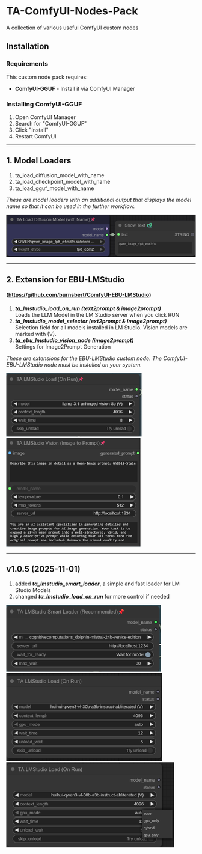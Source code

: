# TA-ComfyUI-Nodes-Pack  
A collection of various useful ComfyUI custom nodes  

## Installation

### Requirements
This custom node pack requires:
- **ComfyUI-GGUF** - Install it via ComfyUI Manager

### Installing ComfyUI-GGUF
1. Open ComfyUI Manager
2. Search for "ComfyUI-GGUF"
3. Click "Install"
4. Restart ComfyUI

___

## 1. Model Loaders   
1. ta_load_diffusion_model_with_name  
2. ta_load_checkpoint_model_with_name 
3. ta_load_gguf_model_with_name  

_These are model loaders with an additional output that displays the model name so that it can be used in the further workflow._  

![Load Diffusion Model](images/TA_Load_Diffusion_Model_(with_Name).png)

___  
  
## 2. Extension for EBU-LMStudio
#### (https://github.com/burnsbert/ComfyUI-EBU-LMStudio)  
  
1. ***ta_lmstudio_load_on_run (text2prompt & image2prompt)*** \
Loads the LLM Model in the LM Studio server when you click RUN  
2. ***ta_lmstudio_model_selector (ext2prompt & image2prompt)*** \
Selection field for all models installed in LM Studio. Vision models are marked with (V).  
3. ***ta_ebu_lmstudio_vision_node (image2prompt)*** \
Settings for Image2Prompt Generation
  
_These are extensions for the EBU-LMStudio custom node. The ComfyUI-EBU-LMStudio node must be installed on your system._

![LM Studio Load On Run](images/TA_LMStudio_Load_(On_Run).png) ![LM Studio Vision Node](images/TA_EBU_LMStudio_Vision_Node.png)

___ 

## v1.0.5 (2025-11-01)

1. added ***ta_lmstudio_smart_loader***, a simple and fast loader for LM Studio Models
2. changed ***ta_lmstudio_load_on_run*** for more control if needed

![LM Studio Smart Loader](images/TA_LMStudion_Smart_Loader.png) ![LM Studio Load On Run](images/TA_LMStudio_Load_(On_Run)_new.png)
![LM Studio Load On Run](images/TA_LMStudio_Load_(On_Run)_new2.png)
